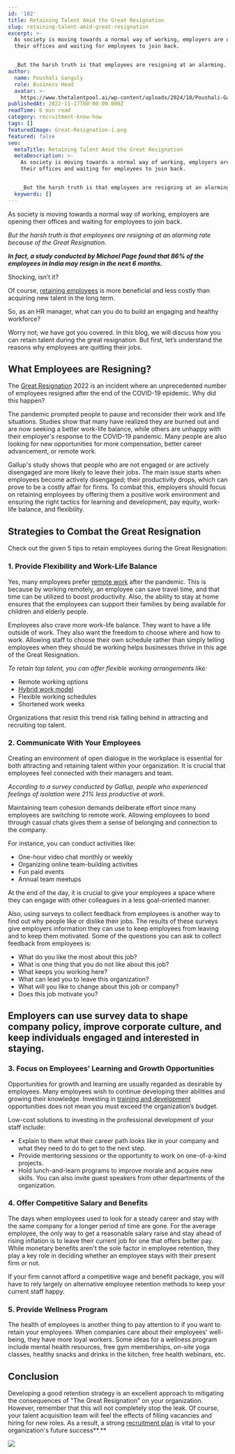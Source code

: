 ```yaml
---
id: '182'
title: Retaining Talent Amid the Great Resignation
slug: retaining-talent-amid-great-resignation
excerpt: >-
  As society is moving towards a normal way of working, employers are opening
  their offices and waiting for employees to join back.


  _But the harsh truth is that employees are resigning at an alarming...
author:
  name: Poushali Ganguly
  role: Business Head
  avatar: >-
    https://www.thetalentpool.ai/wp-content/uploads/2024/10/Poushali-Gangulyimage.webp
publishedAt: 2022-11-17T00:00:00.000Z
readTime: 6 min read
category: recruitment-know-how
tags: []
featuredImage: Great-Resignation-1.png
featured: false
seo:
  metaTitle: Retaining Talent Amid the Great Resignation
  metaDescription: >-
    As society is moving towards a normal way of working, employers are opening
    their offices and waiting for employees to join back.


    _But the harsh truth is that employees are resigning at an alarming...
  keywords: []
---
```


As society is moving towards a normal way of working, employers are opening their offices and waiting for employees to join back.

_But the harsh truth is that employees are resigning at an alarming rate because of the Great Resignation._

**_In fact, a study conducted by Michael Page found that 86% of the employees in India may resign in the next 6 months._**

Shocking, isn’t it?

<!--more-->

Of course, [retaining employees](https://www.thetalentpool.ai/blogs/5-tips-attract-retain-gen-z-talent/) is more beneficial and less costly than acquiring new talent in the long term.

So, as an HR manager, what can you do to build an engaging and healthy workforce?

Worry not; we have got you covered. In this blog, we will discuss how you can retain talent during the great resignation. But first, let’s understand the reasons why employees are quitting their jobs.

## **What Employees are Resigning?**

The [Great Resignation](https://www.thetalentpool.ai/blogs/what-is-the-great-resignation-and-how-does-it-affect-recruitment/) 2022 is an incident where an unprecedented number of employees resigned after the end of the COVID-19 epidemic. Why did this happen?

The pandemic prompted people to pause and reconsider their work and life situations. Studies show that many have realized they are burned out and are now seeking a better work-life balance, while others are unhappy with their employer's response to the COVID-19 pandemic. Many people are also looking for new opportunities for more compensation, better career advancement, or remote work.

Gallup's study shows that people who are not engaged or are actively disengaged are more likely to leave their jobs. The main issue starts when employees become actively disengaged; their productivity drops, which can prove to be a costly affair for firms. To combat this, employers should focus on retaining employees by offering them a positive work environment and ensuring the right tactics for learning and development, pay equity, work-life balance, and flexibility.

## **Strategies to Combat the Great Resignation**

Check out the given 5 tips to retain employees during the Great Resignation:

### 1\. **Provide Flexibility and Work-Life Balance**

Yes, many employees prefer [remote work](https://www.thetalentpool.ai/blogs/remote-working-collaboration-tools/) after the pandemic. This is because by working remotely, an employee can save travel time, and that time can be utilized to boost productivity. Also, the ability to stay at home ensures that the employees can support their families by being available for children and elderly people.

Employees also crave more work-life balance. They want to have a life outside of work. They also want the freedom to choose where and how to work. Allowing staff to choose their own schedule rather than simply telling employees when they should be working helps businesses thrive in this age of the Great Resignation.

_To retain top talent, you can offer flexible working arrangements like:_

- Remote working options
- [Hybrid work model](https://www.thetalentpool.ai/blogs/7-must-dos-for-businesses-transitioning-to-the-hybrid-work-model/)
- Flexible working schedules
- Shortened work weeks

Organizations that resist this trend risk falling behind in attracting and recruiting top talent.

### 2\. **Communicate With Your Employees**

Creating an environment of open dialogue in the workplace is essential for both attracting and retaining talent within your organization. It is crucial that employees feel connected with their managers and team.

_According to a survey conducted by Gallup, people who experienced feelings of isolation were 21% less productive at work._

Maintaining team cohesion demands deliberate effort since many employees are switching to remote work. Allowing employees to bond through casual chats gives them a sense of belonging and connection to the company.

For instance, you can conduct activities like:

- One-hour video chat monthly or weekly
- Organizing online team-building activities
- Fun paid events
- Annual team meetups

At the end of the day, it is crucial to give your employees a space where they can engage with other colleagues in a less goal-oriented manner.

Also, using surveys to collect feedback from employees is another way to find out why people like or dislike their jobs. The results of these surveys give employers information they can use to keep employees from leaving and to keep them motivated. Some of the questions you can ask to collect feedback from employees is:

- What do you like the most about this job?
- What is one thing that you do not like about this job?
- What keeps you working here?
- What can lead you to leave this organization?
- What will you like to change about this job or company?
- Does this job motivate you?

## Employers can use survey data to shape company policy, improve corporate culture, and keep individuals engaged and interested in staying.

### 3\. **Focus on Employees’ Learning and Growth Opportunities**

Opportunities for growth and learning are usually regarded as desirable by employees. Many employees wish to continue developing their abilities and growing their knowledge. Investing in [training and development](https://www.thetalentpool.ai/blogs/how-build-talent-mobility-plan-and-benefits-it/) opportunities does not mean you must exceed the organization’s budget.

Low-cost solutions to investing in the professional development of your staff include:

- Explain to them what their career path looks like in your company and what they need to do to get to the next step.
- Provide mentoring sessions or the opportunity to work on one-of-a-kind projects.
- Hold lunch-and-learn programs to improve morale and acquire new skills. You can also invite guest speakers from other departments of the organization.

### 4\. **Offer Competitive Salary and Benefits**

The days when employees used to look for a steady career and stay with the same company for a longer period of time are gone. For the average employee, the only way to get a reasonable salary raise and stay ahead of rising inflation is to leave their current job for one that offers better pay. While monetary benefits aren't the sole factor in employee retention, they play a key role in deciding whether an employee stays with their present firm or not.

If your firm cannot afford a competitive wage and benefit package, you will have to rely largely on alternative employee retention methods to keep your current staff happy.

### 5\. **Provide Wellness Program**

The health of employees is another thing to pay attention to if you want to retain your employees. When companies care about their employees' well-being, they have more loyal workers. Some ideas for a wellness program include mental health resources, free gym memberships, on-site yoga classes, healthy snacks and drinks in the kitchen, free health webinars, etc.

## **Conclusion**

Developing a good retention strategy is an excellent approach to mitigating the consequences of "The Great Resignation" on your organization. However, remember that this will not completely stop the leak. Of course, your talent acquisition team will feel the effects of filling vacancies and hiring for new roles. As a result, a strong [recruitment plan](https://www.thetalentpool.ai) is vital to your organization's future success**.**

![](images/Great-Resignation-1-576x1024.png)
